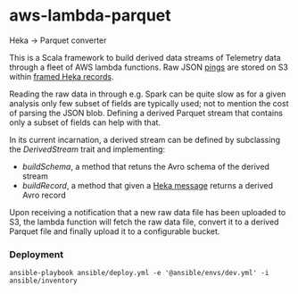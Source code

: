 # aws-lambda-parquet
Heka -> Parquet converter

This is a Scala framework to build derived data streams of Telemetry data through a fleet of AWS lambda functions. Raw JSON [pings](https://ci.mozilla.org/job/mozilla-central-docs/Tree_Documentation/toolkit/components/telemetry/telemetry/pings.html) are stored on S3 within [framed Heka records](https://hekad.readthedocs.org/en/latest/message/index.html#stream-framing).

Reading the raw data in through e.g. Spark can be quite slow as for a given analysis only few subset of fields are typically used; not to mention the cost of parsing the JSON blob. Defining a derived Parquet stream that contains only a subset of fields can help with that.

In its current incarnation, a derived stream can be defined by subclassing the *DerivedStream* trait and implementing:
- *buildSchema*, a method that retuns the Avro schema of the derived stream
- *buildRecord*, a method that given a [Heka message](https://hekad.readthedocs.org/en/latest/message/index.html#message-variables) returns a derived Avro record

Upon receiving a notification that a new raw data file has been uploaded to S3, the lambda function will fetch the raw data file, convert it to a derived Parquet file and finally upload it to a configurable bucket.

### Deployment
```
ansible-playbook ansible/deploy.yml -e '@ansible/envs/dev.yml' -i ansible/inventory
```
